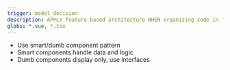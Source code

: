 ```yaml
---
trigger: model_decision
description: APPLY feature based architecture WHEN organizing code in frontend
globs: *.vue, *.tsx
---
```


- Use smart/dumb component pattern
- Smart components handle data and logic
- Dumb components display only, use interfaces